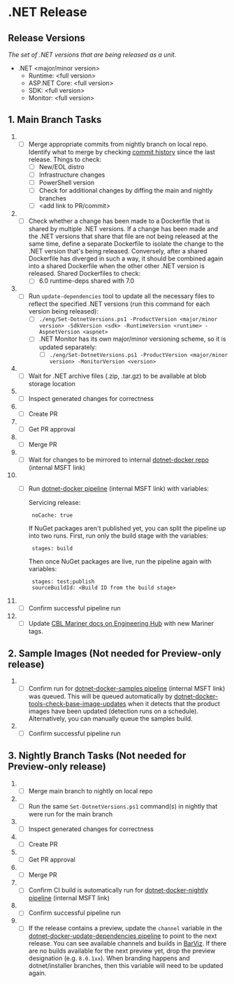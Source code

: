 # .NET Release

## Release Versions

_The set of .NET versions that are being released as a unit._

* .NET &lt;major/minor version&gt;
  * Runtime: &lt;full version&gt;
  * ASP.NET Core: &lt;full version&gt;
  * SDK: &lt;full version&gt;
  * Monitor: &lt;full version&gt;

## 1. Main Branch Tasks

1. - [ ] Merge appropriate commits from nightly branch on local repo. Identify what to merge by checking [commit history](https://github.com/dotnet/dotnet-docker/commits/nightly) since the last release. Things to check:
      - [ ] New/EOL distro
      - [ ] Infrastructure changes
      - [ ] PowerShell version
      - [ ] Check for additional changes by diffing the main and nightly branches
      - [ ] &lt;add link to PR/commit&gt;
1. - [ ] Check whether a change has been made to a Dockerfile that is shared by multiple .NET versions. If a change has been made and the .NET versions that share that file are not being released at the same time, define a separate Dockerfile to isolate the change to the .NET version that's being released. Conversely, after a shared Dockerfile has diverged in such a way, it should be combined again into a shared Dockerfile when the other other .NET version is released. Shared Dockerfiles to check:
      - [ ] 6.0 runtime-deps shared with 7.0
1. - [ ] Run `update-dependencies` tool to update all the necessary files to reflect the specified .NET versions (run this command for each version being released):
      - [ ] `./eng/Set-DotnetVersions.ps1 -ProductVersion <major/minor version> -SdkVersion <sdk> -RuntimeVersion <runtime> -AspnetVersion <aspnet>`
      - [ ] .NET Monitor has its own major/minor versioning scheme, so it is updated separately:
         - [ ] `./eng/Set-DotnetVersions.ps1 -ProductVersion <major/minor version> -MonitorVersion <version>`
1. - [ ] Wait for .NET archive files (.zip, .tar.gz) to be available at blob storage location
1. - [ ] Inspect generated changes for correctness
1. - [ ] Create PR
1. - [ ] Get PR approval
1. - [ ] Merge PR
1. - [ ] Wait for changes to be mirrored to internal [dotnet-docker repo](https://dev.azure.com/dnceng/internal/_git/dotnet-dotnet-docker) (internal MSFT link)
1. - [ ] Run [dotnet-docker pipeline](https://dev.azure.com/dnceng/internal/_build?definitionId=373) (internal MSFT link) with variables:

      Servicing release:

          noCache: true

      If NuGet packages aren't published yet, you can split the pipeline up into two runs. First, run only the build stage with the variables:

          stages: build
      
      Then once NuGet packages are live, run the pipeline again with variables:

          stages: test;publish
          sourceBuildId: <Build ID from the build stage>

1. - [ ] Confirm successful pipeline run
1. - [ ] Update [CBL Mariner docs on Engineering Hub](https://eng.ms/docs/products/mariner-linux/gettingstarted/containers/dotnet) with new Mariner tags.

## 2. Sample Images (Not needed for Preview-only release)

1. - [ ] Confirm run for [dotnet-docker-samples pipeline](https://dev.azure.com/dnceng/internal/_build?definitionId=376) (internal MSFT link) was queued. This will be queued automatically by [dotnet-docker-tools-check-base-image-updates](https://dev.azure.com/dnceng/internal/_build?definitionId=536) when it detects that the product images have been updated (detection runs on a schedule). Alternatively, you can manually queue the samples build.
1. - [ ] Confirm successful pipeline run

## 3. Nightly Branch Tasks (Not needed for Preview-only release)

1. - [ ] Merge main branch to nightly on local repo
1. - [ ] Run the same `Set-DotnetVersions.ps1` command(s) in nightly that were run for the main branch
1. - [ ] Inspect generated changes for correctness
1. - [ ] Create PR
1. - [ ] Get PR approval
1. - [ ] Merge PR
1. - [ ] Confirm CI build is automatically run for [dotnet-docker-nightly pipeline](https://dev.azure.com/dnceng/internal/_build?definitionId=359) (internal MSFT link)
1. - [ ] Confirm successful pipeline run
1. - [ ] If the release contains a preview, update the `channel` variable in the [dotnet-docker-update-dependencies pipeline](https://dev.azure.com/dnceng/internal/_apps/hub/ms.vss-build-web.ci-designer-hub?pipelineId=470) to point to the next release. You can see available channels and builds in [BarViz](https://maestro-prod.westus2.cloudapp.azure.com/). If there are no builds available for the next preview yet, drop the preview designation (e.g. `8.0.1xx`). When branding happens and dotnet/installer branches, then this variable will need to be updated again.
